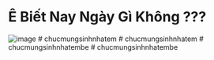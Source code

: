 # Ê Biết Nay Ngày Gì Không ???

![image](https://github.com/user-attachments/assets/afaca4af-c640-4894-b618-463823063ab4)
#   c h u c m u n g s i n h n h a t e m  
 #   c h u c m u n g s i n h n h a t e m  
 #   c h u c m u n g s i n h n h a t e m b e  
 #   c h u c m u n g s i n h n h a t e m b e  
 